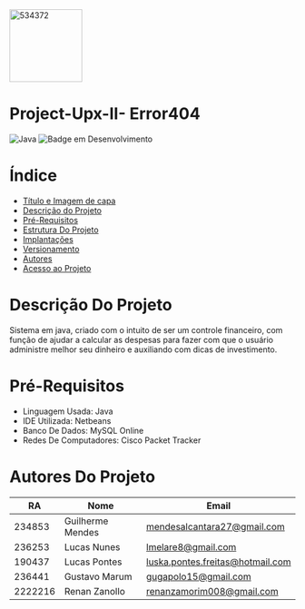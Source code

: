 
<img width="128" alt="534372" src="https://github.com/Upx-II-Error404/Project-Upx-II/assets/141426925/77ee48f8-1a48-4850-a603-2343d731366a">

 # Project-Upx-II- Error404


![Java](https://img.shields.io/badge/java-%23ED8B00.svg?style=for-the-badge&logo=openjdk&logoColor=white)
![Badge em Desenvolvimento](http://img.shields.io/static/v1?label=STATUS&message=EM%20DESENVOLVIMENTO&color=GREEN&style=for-the-badge)
# Índice 

* [Título e Imagem de capa](#Project-Upx-II-Error404)
* [Descrição do Projeto](#descrição-do-projeto)
* [Pré-Requisitos](#pre-requisitos)
* [Estrutura Do Projeto](#estrutura-do-projeto)
* [Implantações](#Implantações)
* [Versionamento](#Versionamento)
* [Autores](#Autores)
* [Acesso ao Projeto](#acesso-ao-projeto)

# Descrição Do Projeto
Sistema em java, criado com o intuito  de ser um controle financeiro, com função de ajudar a calcular as despesas para fazer com que o usuário administre melhor seu dinheiro
e auxiliando com dicas de investimento.


# Pré-Requisitos
- Linguagem Usada: Java
- IDE Utilizada: Netbeans
- Banco De Dados: MySQL Online
- Redes De Computadores: Cisco Packet Tracker


# Autores Do Projeto
| RA       | Nome          | Email                  |
|----------|---------------|------------------------|
| 234853   | Guilherme Mendes    | mendesalcantara27@gmail.com       |
| 236253   | Lucas Nunes   | lmelare8@gmail.com      |
| 190437   | Lucas Pontes  | luska.pontes.freitas@hotmail.com      |
| 236441   | Gustavo Marum   | gugapolo15@gmail.com      |
| 2222216  | Renan Zanollo  | renanzamorim008@gmail.com    |



